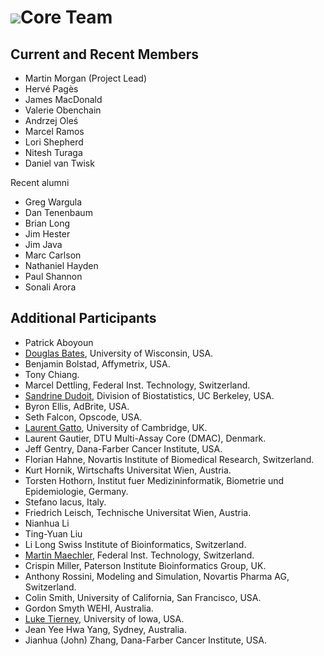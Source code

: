 # ![](/images/icons/magnifier.gif)Core Team

## Current and Recent Members

* Martin Morgan (Project Lead)
* Herv&eacute; Pag&egrave;s
* James MacDonald
* Valerie Obenchain
* Andrzej Ole&#347;
* Marcel Ramos
* Lori Shepherd
* Nitesh Turaga
* Daniel van Twisk

Recent alumni

* Greg Wargula
* Dan Tenenbaum
* Brian Long
* Jim Hester
* Jim Java
* Marc Carlson
* Nathaniel Hayden
* Paul Shannon
* Sonali Arora

## Additional Participants

* Patrick Aboyoun
* [Douglas Bates](http://www.stat.wisc.edu/~bates/), University of Wisconsin,
  USA.
* Benjamin Bolstad, Affymetrix, USA.
* Tony Chiang.
* Marcel Dettling, Federal Inst. Technology, Switzerland.
* [Sandrine Dudoit](http://www.stat.berkeley.edu/~sandrine), Division of
  Biostatistics, UC Berkeley, USA.
* Byron Ellis, AdBrite, USA.
* Seth Falcon, Opscode, USA.
* [Laurent Gatto](http://proteome.sysbiol.cam.ac.uk/lgatto/), University of Cambridge, UK.
* Laurent Gautier, DTU Multi-Assay Core (DMAC), Denmark.
* Jeff Gentry, Dana-Farber Cancer Institute, USA.
* Florian Hahne, Novartis Institute of Biomedical Research, Switzerland.
* Kurt Hornik, Wirtschafts Universitat Wien, Austria.
* Torsten Hothorn, Institut fuer Medizininformatik, Biometrie und
  Epidemiologie, Germany.
* Stefano Iacus, Italy.
* Friedrich Leisch, Technische Universitat Wien, Austria.
* Nianhua Li
* Ting-Yuan Liu
* Li Long Swiss Institute of Bioinformatics, Switzerland.
* [Martin Maechler](http://stat.ethz.ch/~maechler), Federal
  Inst. Technology, Switzerland.
* Crispin Miller, Paterson Institute Bioinformatics Group, UK.
* Anthony Rossini, Modeling and Simulation, Novartis Pharma AG,
  Switzerland.
* Colin Smith, University of California, San Francisco, USA.
* Gordon Smyth WEHI, Australia.
* [Luke Tierney](http://www.stat.uiowa.edu/~luke/), University of
  Iowa, USA.
* Jean Yee Hwa Yang, Sydney, Australia.
* Jianhua (John) Zhang, Dana-Farber Cancer Institute, USA.
